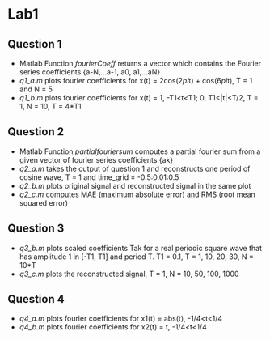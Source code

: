 # Lab1

## Question 1
- Matlab Function _fourierCoeff_ returns a vector which contains the Fourier series coefficients {a-N,...a-1, a0, a1,...aN}
- _q1_a.m_ plots fourier coefficients for x(t) = 2cos(2*pi*t) + cos(6*pi*t), T = 1 and N = 5
- _q1_b.m_ plots fourier coefficients for x(t) = 1, -T1<t<T1; 0, T1<|t|<T/2, T = 1, N = 10, T = 4*T1

## Question 2
- Matlab Function _partialfouriersum_ computes a partial fourier sum from a given vector of fourier series coefficients {ak}
- _q2_a.m_ takes the output of question 1 and reconstructs one period of cosine wave, T = 1 and time_grid = -0.5:0.01:0.5
- _q2_b.m_ plots original signal and reconstructed signal in the same plot
- _q2_c.m_ computes MAE (maximum absolute error) and RMS (root mean squared error)

## Question 3
- _q3_b.m_ plots scaled coefficients Tak for a real periodic square wave that has amplitude 1 in [-T1, T1] and period T. T1 = 0.1, T = 1, 10, 20, 30, N = 10*T
- _q3_c.m_ plots the reconstructed signal, T = 1, N = 10, 50, 100, 1000

## Question 4
- _q4_a.m_ plots fourier coefficients for x1(t) = abs(t), -1/4<t<1/4
- _q4_b.m_ plots fourier coefficients for x2(t) = t, -1/4<t<1/4
